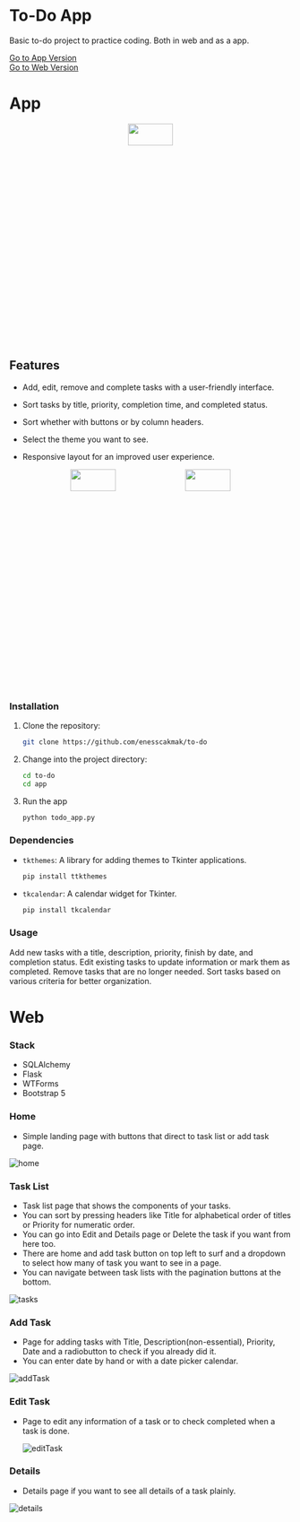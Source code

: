 # To-Do App
Basic to-do project to practice coding. Both in web and as a app.  

[Go to App Version](#-app)  
[Go to Web Version](#-web)

# App


<p align="center">
<img width="40%" height="10%" src="https://github.com/enesscakmak/to-do/assets/114193468/817805e8-9a4e-40cf-aa43-553295d96466">
</p>

## Features

- Add, edit, remove and complete tasks with a user-friendly interface.  

- Sort tasks by title, priority, completion time, and completed status.    
- Sort whether with buttons or by column headers.    
- Select the theme you want to see.  
- Responsive layout for an improved user experience.
    
<p align="center">
<img width="40%" height="10%" src="https://github.com/enesscakmak/to-do/assets/114193468/e3c52134-00f2-4d93-9778-0b54d5029946">
<img width="40%" height="10%" src="https://github.com/enesscakmak/to-do/assets/114193468/2e830a6e-d858-4291-bf83-5b77beba12a6">
</p>   
  
### Installation

1. Clone the repository:

   ```bash
   git clone https://github.com/enesscakmak/to-do
2. Change into the project directory:
   ```bash
   cd to-do  
   cd app
3. Run the app
   ```bash
   python todo_app.py

### Dependencies  
- `tkthemes`: A library for adding themes to Tkinter applications.
   ```bash
   pip install ttkthemes
- `tkcalendar`: A calendar widget for Tkinter.
  ```bash
  pip install tkcalendar
### Usage
Add new tasks with a title, description, priority, finish by date, and completion status.
Edit existing tasks to update information or mark them as completed.
Remove tasks that are no longer needed.
Sort tasks based on various criteria for better organization.
  

# Web  


### Stack  
- SQLAlchemy
- Flask
- WTForms
- Bootstrap 5

        
### Home
- Simple landing page with buttons that direct to task list or add task page.  

![home](https://github.com/enesscakmak/to-do/assets/114193468/d7779489-5089-4122-b2c7-bdd73b286a9c)


### Task List  
- Task list page that shows the components of your tasks.  
- You can sort by pressing headers like Title for alphabetical order of titles or Priority for numeratic order.  
- You can go into Edit and Details page or Delete the task if you want from here too.  
- There are home and add task button on top left to surf and a dropdown to select how many of task you want to see in a page.  
- You can navigate between task lists with the pagination buttons at the bottom.

![tasks](https://github.com/enesscakmak/to-do/assets/114193468/d636ca79-70b6-4323-a243-cae457d29df0)  

### Add Task  
- Page for adding tasks with Title, Description(non-essential), Priority, Date and a radiobutton to check if you already did it.
- You can enter date by hand or with a date picker calendar.

![addTask](https://github.com/enesscakmak/to-do/assets/114193468/415b4ac4-a71b-4631-ab1d-b9ce84ec5018)


### Edit Task  
- Page to edit any information of a task or to check completed when a task is done.

   ![editTask](https://github.com/enesscakmak/to-do/assets/114193468/a5d09542-51e0-4aec-b8ae-912137cb8208)

### Details  
- Details page if you want to see all details of a task plainly.


![details](https://github.com/enesscakmak/to-do/assets/114193468/326c7067-43fb-4d28-aed0-c81119aaa448)
